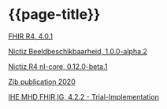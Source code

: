 # {{page-title}}

[FHIR R4, 4.0.1](https://www.hl7.org/fhir/R4/)

[Nictiz Beeldbeschikbaarheid, 1.0.0-alpha.2](https://informatiestandaarden.nictiz.nl/wiki/Landingspagina_Beeldbeschikbaarheid)

[Nictiz R4 nl-core, 0.12.0-beta.1](https://simplifier.net/packages/nictiz.fhir.nl.r4.nl-core/0.12.0-beta.1)

[Zib publication 2020](https://zibs.nl/wiki/HCIM_Release_2020(EN))

[IHE MHD FHIR IG, 4.2.2 - Trial-Implementation](https://profiles.ihe.net/ITI/MHD/index.html)